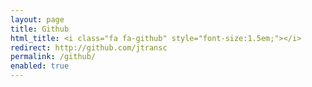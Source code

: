 ```yaml
---
layout: page
title: Github
html_title: <i class="fa fa-github" style="font-size:1.5em;"></i>
redirect: http://github.com/jtransc
permalink: /github/
enabled: true
---
```

